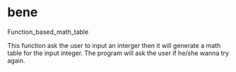 # bene
Function_based_math_table

This function ask the user to input an interger then it will generate a math table for the input integer.
The program will ask the user if he/she wanna try again.
